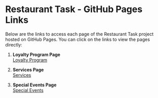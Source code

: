 # Restaurant Task - GitHub Pages Links

Below are the links to access each page of the Restaurant Task project hosted on GitHub Pages. You can click on the links to view the pages directly:

1. **Loyalty Program Page**  
   [Loyalty Program](https://amrfayezz1.github.io/restaurant-task/loyalty/index.html)

2. **Services Page**  
   [Services](https://amrfayezz1.github.io/restaurant-task/services/index.html)

3. **Special Events Page**  
   [Special Events](https://amrfayezz1.github.io/restaurant-task/specialEvents/index.html)
